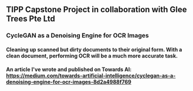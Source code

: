 ## TIPP Capstone Project in collaboration with Glee Trees Pte Ltd

### CycleGAN as a Denoising Engine for OCR Images

#### Cleaning up scanned but dirty documents to their original form. With a clean document, performing OCR will be a much more accurate task.


#### An article I've wrote and published on Towards AI: https://medium.com/towards-artificial-intelligence/cyclegan-as-a-denoising-engine-for-ocr-images-8d2a4988f769

